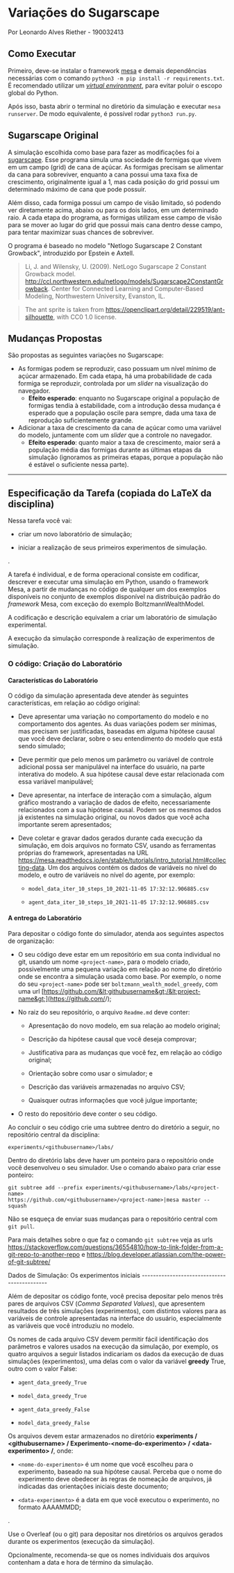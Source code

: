 # Variações do Sugarscape

Por Leonardo Alves Riether - 190032413

## Como Executar
Primeiro, deve-se instalar o framework
[mesa](https://mesa.readthedocs.io/en/latest/) e demais dependências
necessárias com o comando `python3 -m pip install -r requirements.txt`. É
recomendado utilizar um [_virtual environment_](https://docs.python.org/3/library/venv.html), para evitar poluir
o escopo global do Python.

Após isso, basta abrir o terminal no diretório da simulação e executar `mesa runserver`.
De modo equivalente, é possível rodar `python3 run.py`.

## Sugarscape Original

A simulação escolhida como base para fazer as modificações foi a
[sugarscape](https://github.com/projectmesa/mesa/tree/main/examples/sugarscape_cg). Esse
programa simula uma sociedade de formigas que vivem em um campo (grid) de cana de açúcar.
As formigas precisam se alimentar da cana para sobreviver, enquanto a cana possui uma taxa
fixa de crescimento, originalmente igual a 1, mas cada posição do grid possui um
determinado máximo de cana que pode possuir.

Além disso, cada formiga possui um campo de visão limitado, só podendo ver diretamente
acima, abaixo ou para os dois lados, em um determinado raio. A cada etapa do programa, as
formigas utilizam esse campo de visão para se mover ao lugar do grid que possui mais cana
dentro desse campo, para tentar maximizar suas chances de sobreviver.

O programa é baseado no modelo "Netlogo Sugarscape 2 Constant Growback", introduzido por
Epstein e Axtell.

> Li, J. and Wilensky, U. (2009). NetLogo Sugarscape 2 Constant Growback model.
http://ccl.northwestern.edu/netlogo/models/Sugarscape2ConstantGrowback.  Center for
Connected Learning and Computer-Based Modeling, Northwestern University, Evanston, IL.

> The ant sprite is taken from https://openclipart.org/detail/229519/ant-silhouette, with
CC0 1.0 license.

## Mudanças Propostas

São propostas as seguintes variações no Sugarscape: 

+ As formigas podem se reproduzir, caso possuam um nível mínimo de açúcar armazenado. Em
cada etapa, há uma probabilidade de cada formiga se reproduzir, controlada por um _slider_
na visualização do navegador.
    - **Efeito esperado**: enquanto no Sugarscape original a população de formigas tendia
    à estabilidade, com a introdução dessa mudança é esperado que a população oscile para
    sempre, dada uma taxa de reprodução suficientemente grande.
+ Adicionar a taxa de crescimento da cana de açúcar como uma variável do modelo,
juntamente com um _slider_ que a controle no navegador.
    - **Efeito esperado**: quanto maior a taxa de crescimento, maior será a população
    média das formigas durante as últimas etapas da simulação (ignoramos as primeiras
    etapas, porque a população não é estável o suficiente nessa parte).

------------------------------------------------------------------------------------------

## Especificação da Tarefa (copiada do LaTeX da disciplina)

Nessa tarefa você vai:

-   criar um novo laboratório de simulação;

-   iniciar a realização de seus primeiros experimentos de simulação.

.

A tarefa é individual, e de forma operacional consiste em codificar, descrever e executar
uma simulação em Python, usando o framework Mesa, a partir de mudanças no código de
qualquer um dos exemplos disponíveis no conjunto de exemplos disponível na distribuição
padrão do *framework* Mesa, com exceção do exemplo BoltzmannWealthModel.

A codificação e descrição equivalem a criar um laboratório de simulação experimental.

A execução da simulação corresponde à realização de experimentos de simulação.

### O código: Criação do Laboratório

#### Características do Laboratório

O código da simulação apresentada deve atender às seguintes características, em relação ao
código original:

-   Deve apresentar uma variação no comportamento do modelo e no
    comportamento dos agentes. As duas variações podem ser mínimas, mas precisam ser
    justificadas, baseadas em alguma hipótese causal que você deve declarar, sobre o seu
    entendimento do modelo que está sendo simulado;

-   Deve permitir que pelo menos um parâmetro ou variável de controle
    adicional possa ser manipulável na interface do usuário, na parte interativa do
    modelo. A sua hipótese causal deve estar relacionada com essa variável manipulável;

-   Deve apresentar, na interface de interação com a simulação, algum
    gráfico mostrando a variação de dados de efeito, necessariamente relacionados com a
    sua hipótese causal. Podem ser os mesmos dados já existentes na simulação original, ou
    novos dados que você acha importante serem apresentados;

-   Deve coletar e gravar dados gerados durante cada execução da
    simulação, em dois arquivos no formato CSV, usando as ferramentas próprias do
    framework, apresentadas na URL
    <https://mesa.readthedocs.io/en/stable/tutorials/intro_tutorial.html#collecting-data>.
    Um dos arquivos contém os dados de variáveis no nível do modelo, e outro de variáveis
    no nível do agente, por exemplo:

    -   `model_data_iter_10_steps_10_2021-11-05 17:32:12.906885.csv`

    -   `agent_data_iter_10_steps_10_2021-11-05 17:32:12.906885.csv`

#### A entrega do Laboratório

Para depositar o código fonte do simulador, atenda aos seguintes aspectos de organização:

-   O seu código deve estar em um repositório em sua conta individual no
    git, usando um nome `<project-name>`, para o modelo criado, possivelmente uma pequena
    variação em relação ao nome do diretório onde se encontra a simulação usada como base.
    Por exemplo, o nome do seu `<project-name>` pode ser `boltzmann_wealth_model_greedy`,
    com uma url
    [https://github.com/&lt;githubusername&gt;/&lt;project-name&gt;](https://github.com/<githubusername>/<project-name>);

-   No raiz do seu repositório, o arquivo `Readme.md` deve conter:

    -   Apresentação do novo modelo, em sua relação ao modelo original;

    -   Descrição da hipótese causal que você deseja comprovar;

    -   Justificativa para as mudanças que você fez, em relação ao
        código original;

    -   Orientação sobre como usar o simulador; e

    -   Descrição das variáveis armazenadas no arquivo CSV;

    -   Quaisquer outras informações que você julgue importante;

-   O resto do repositório deve conter o seu código.

Ao concluir o seu código crie uma subtree dentro do diretório a seguir, no repositório
central da disciplina:

`experiments/<githubusername>/labs/`

Dentro do diretório labs deve haver um ponteiro para o repositório onde você desenvolveu o
seu simulador. Use o comando abaixo para criar esse ponteiro:

    git subtree add --prefix experiments/<githubusername>/labs/<project-name>
    https://github.com/<githubusername>/<project-name>|mesa master --squash

Não se esqueça de enviar suas mudanças para o repositório central com `git pull`.

Para mais detalhes sobre o que faz o comando `git subtree` veja as urls
<https://stackoverflow.com/questions/36554810/how-to-link-folder-from-a-git-repo-to-another-repo>
e <https://blog.developer.atlassian.com/the-power-of-git-subtree/>

Dados de Simulação: Os experimentos iniciais --------------------------------------------

Além de depositar os código fonte, você precisa depositar pelo menos três pares de
arquivos CSV (*Comma Separated Values*), que apresentem resultados de três simulações
(experimentos), com distintos valores para as variáveis de controle apresentadas na
interface do usuário, especialmente as variáveis que você introduziu no modelo.

Os nomes de cada arquivo CSV devem permitir fácil identificação dos parâmetros e valores
usados na execução da simulação, por exemplo, os quatro arquivos a seguir listados
indicariam os dados da execução de duas simulações (experimentos), uma delas com o valor
da variável **greedy** True, outro com o valor False:

-   `agent_data_greedy_True`

-   `model_data_greedy_True`

-   `agent_data_greedy_False`

-   `model_data_greedy_False`

Os arquivos devem estar armazenados no diretório **experiments / &lt;githubusername&gt; /
Experimento-&lt;nome-do-experimento&gt; / &lt;data-experimento&gt; /**, onde:

-   `<nome-do-experimento>` é um nome que você escolheu para o
    experimento, baseado na sua hipótese causal. Perceba que o nome do experimento deve
    obedecer às regras de nomeação de arquivos, já indicadas das orientações iniciais
    deste documento;

-   `<data-experimento>` é a data em que você executou o experimento, no
    formato AAAAMMDD;

.

Use o Overleaf (ou o git) para depositar nos diretórios os arquivos gerados durante os
experimentos (execução da simulação).

Opcionalmente, recomenda-se que os nomes individuais dos arquivos contenham a data e hora
de término da simulação.
